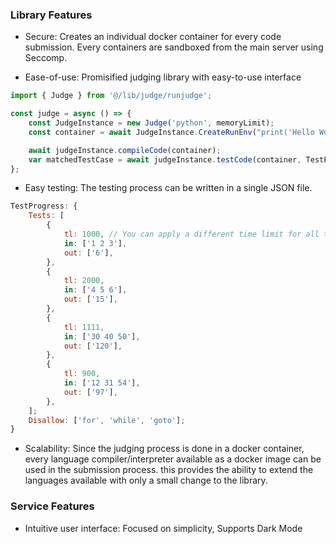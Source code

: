 ### Library Features

- Secure: Creates an individual docker container for every code submission. Every containers are sandboxed from the main server using Seccomp.

- Ease-of-use: Promisified judging library with easy-to-use interface

```js
import { Judge } from '@/lib/judge/runjudge';

const judge = async () => {
	const JudgeInstance = new Judge('python', memoryLimit);
	const container = await JudgeInstance.CreateRunEnv("print('Hello World')");

	await judgeInstance.compileCode(container);
	var matchedTestCase = await judgeInstance.testCode(container, TestProgress);
};
```

- Easy testing: The testing process can be written in a single JSON file.

```js
TestProgress: {
	Tests: [
		{
			tl: 1000, // You can apply a different time limit for all test case
			in: ['1 2 3'],
			out: ['6'],
		},
		{
			tl: 2000,
			in: ['4 5 6'],
			out: ['15'],
		},
		{
			tl: 1111,
			in: ['30 40 50'],
			out: ['120'],
		},
		{
			tl: 900,
			in: ['12 31 54'],
			out: ['97'],
		},
	];
	Disallow: ['for', 'while', 'goto'];
}
```

- Scalability: Since the judging process is done in a docker container, every language compiler/interpreter available as a docker image can be used in the submission process. this provides the ability to extend the languages available with only a small change to the library.

### Service Features

- Intuitive user interface: Focused on simplicity, Supports Dark Mode
